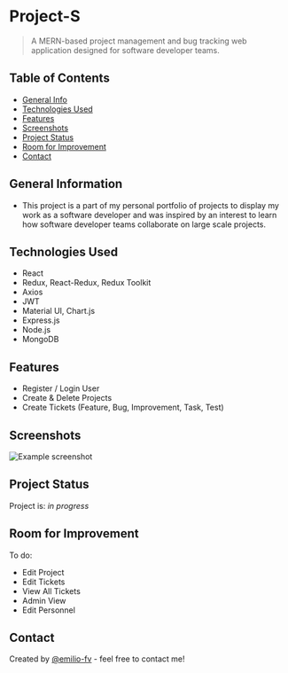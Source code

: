 # Project-S
> A MERN-based project management and bug tracking web application designed for software developer teams.
<!-- > Live demo [_here_](https://www.example.com). If you have the project hosted somewhere, include the link here. -->

## Table of Contents
* [General Info](#general-information)
* [Technologies Used](#technologies-used)
* [Features](#features)
* [Screenshots](#screenshots)
* [Project Status](#project-status)
* [Room for Improvement](#room-for-improvement)
* [Contact](#contact)
<!-- * [License](#license) -->


## General Information
- This project is a part of my personal portfolio of projects to display my work as a software developer and was inspired by an interest to learn how software developer teams collaborate on large scale projects. 


## Technologies Used
- React
- Redux, React-Redux, Redux Toolkit
- Axios
- JWT
- Material UI, Chart.js
- Express.js
- Node.js
- MongoDB


## Features
- Register / Login User
- Create & Delete Projects
- Create Tickets (Feature, Bug, Improvement, Task, Test)

## Screenshots
![Example screenshot](./img/screenshot.png)
<!-- If you have screenshots you'd like to share, include them here. -->

<!-- 
## Setup
What are the project requirements/dependencies? Where are they listed? A requirements.txt or a Pipfile.lock file perhaps? Where is it located?

Proceed to describe how to install / setup one's local environment / get started with the project.


## Usage 
How does one go about using it?
Provide various use cases and code examples here.

`write-your-code-here`
-->

## Project Status
Project is: _in progress_ 


## Room for Improvement
To do:
- Edit Project
- Edit Tickets
- View All Tickets
- Admin View
- Edit Personnel


## Contact
Created by [@emilio-fv](https://github.com/emilio-fv) - feel free to contact me!
